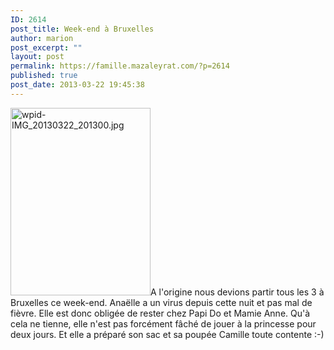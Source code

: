 ```yaml
---
ID: 2614
post_title: Week-end à Bruxelles
author: marion
post_excerpt: ""
layout: post
permalink: https://famille.mazaleyrat.com/?p=2614
published: true
post_date: 2013-03-22 19:45:38
---
```

<a href="http://famille.mazaleyrat.com/wp-content/uploads/2013/03/wpid-IMG_20130322_201300.jpg"><img src="http://famille.mazaleyrat.com/wp-content/uploads/2013/03/wpid-IMG_20130322_201300-224x300.jpg" alt="wpid-IMG_20130322_201300.jpg" width="224" height="300" class="alignleft size-medium wp-image-2613" /></a>A l'origine nous devions partir tous les 3 à Bruxelles ce week-end. Anaëlle a un virus depuis cette nuit et pas mal de fièvre. Elle est donc obligée de rester chez Papi Do et Mamie Anne. 
Qu'à cela ne tienne, elle n'est pas forcément fâché de jouer à la princesse pour deux jours. Et elle a préparé son sac et sa poupée Camille toute contente :-)